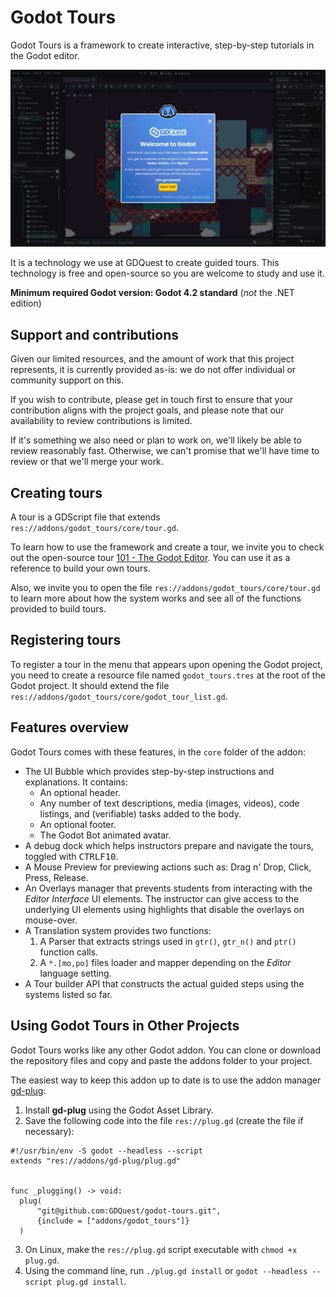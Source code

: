 # Godot Tours

Godot Tours is a framework to create interactive, step-by-step tutorials in the Godot editor.

![Screenshot of the Godot editor, showing the blue welcome window of a GOdot interactive tour](godot-tour-screenshot.webp)

It is a technology we use at GDQuest to create guided tours. This technology is free and open-source so you are welcome to study and use it.

**Minimum required Godot version: Godot 4.2 standard** (*not* the .NET edition)

## Support and contributions

Given our limited resources, and the amount of work that this project represents, it is currently provided as-is: we do not offer individual or community support on this.

If you wish to contribute, please get in touch first to ensure that your contribution aligns with the project goals, and please note that our availability to review contributions is limited.

If it's something we also need or plan to work on, we'll likely be able to review reasonably fast. Otherwise, we can't promise that we'll have time to review or that we'll merge your work. 

## Creating tours

A tour is a GDScript file that extends `res://addons/godot_tours/core/tour.gd`.

To learn how to use the framework and create a tour, we invite you to check out the open-source tour [101 - The Godot Editor](https://github.com/gdquest-demos/godot-tours-101-the-godot-editor). You can use it as a reference to build your own tours.

Also, we invite you to open the file `res://addons/godot_tours/core/tour.gd` to learn more about how the system works and see all of the functions provided to build tours.
## Registering tours

To register a tour in the menu that appears upon opening the Godot project, you need to create a resource file named `godot_tours.tres` at the root of the Godot project. It should extend the file `res://addons/godot_tours/core/godot_tour_list.gd`.
## Features overview

Godot Tours comes with these features, in the `core` folder of the addon:

- The UI Bubble which provides step-by-step instructions and explanations. It contains:
  - An optional header.
  - Any number of text descriptions, media (images, videos), code listings, and (verifiable) tasks added to the body.
  - An optional footer.
  - The Godot Bot animated avatar.
- A debug dock which helps instructors prepare and navigate the tours, toggled with <kbd>CTRL</kbd><kbd>F10</kbd>.
- A Mouse Preview for previewing actions such as: Drag n' Drop, Click, Press, Release.
- An Overlays manager that prevents students from interacting with the *Editor Interface* UI elements. The instructor can give access to the underlying UI elements using highlights that disable the overlays on mouse-over.
- A Translation system provides two functions:
  1. A Parser that extracts strings used in `gtr()`, `gtr_n()` and `ptr()` function calls.
  2. A `*.[mo,po]` files loader and mapper depending on the *Editor* language setting.
- A Tour builder API that constructs the actual guided steps using the systems listed so far.

## Using Godot Tours in Other Projects

Godot Tours works like any other Godot addon. You can clone or download the repository files and copy and paste the addons folder to your project.

The easiest way to keep this addon up to date is to use the addon manager [gd-plug](https://github.com/imjp94/gd-plug):

1. Install **gd-plug** using the Godot Asset Library.
2. Save the following code into the file `res://plug.gd` (create the file if necessary):

  ```gdscript
  #!/usr/bin/env -S godot --headless --script
  extends "res://addons/gd-plug/plug.gd"


  func _plugging() -> void:
  	plug(
  		"git@github.com:GDQuest/godot-tours.git",
  		{include = ["addons/godot_tours"]}
  	)
  ```

3. On Linux, make the `res://plug.gd` script executable with `chmod +x plug.gd`.
4. Using the command line, run `./plug.gd install` or `godot --headless --script plug.gd install`.
